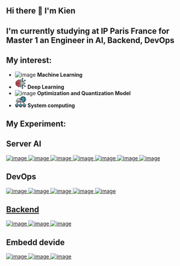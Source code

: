 ## Hi there 👋 I'm Kien 
## I'm currently studying at IP Paris France for Master 1 an Engineer in AI, Backend, DevOps  

## My interest: 
- <img src="https://github.com/KienVNFR/KienVNFR/assets/110092013/e6328f3a-4dbd-4d55-abfe-7226621de7fb" width="30" height="30" alt="image"> __Machine Learning__
- <img src="https://github.com/KienVNFR/classe/blob/main/artificial-intelligence.png" width="30" height="30" alt="image"> __Deep Learning__
- <img src="https://github.com/KienVNFR/KienVNFR/assets/110092013/26e71e1e-2f26-43d7-a258-ffd934d9a462" width="30" height="30" alt="image"> __Optimization and Quantization Model__
- <img src="https://github.com/KienVNFR/classe/blob/main/computer.png" width="30" height="30" alt="image"> __System computing__

## My Experiment: 

## Server AI
<a href="https://onnx.ai/">
  <img src="https://github.com/KienVNFR/KienVNFR/assets/110092013/4eee8d10-6c6f-45aa-ad7f-33b47a302162" width="140" height="60" alt="image">
</a>

<a href="https://github.com/triton-inference-server/server">
  <img src="https://github.com/KienVNFR/KienVNFR/assets/110092013/aa36d3dc-2ab1-44cc-8e80-28c21572059b" width="140" height="60" alt="image">
</a>

<a href="https://pytorch.org/">
  <img src="https://github.com/KienVNFR/KienVNFR/assets/110092013/e671c8c4-3aaf-476c-9c66-6f04efd6d799" width="140" height="60" alt="image">
</a>

<a href="https://developer.nvidia.com/tensorrt">
  <img src="https://github.com/KienVNFR/KienVNFR/assets/110092013/f6217ab2-d0c9-4f6d-9e5f-c14efce89e5f" width="130" height="60" alt="image">
</a>

<a href="https://scikit-learn.org/stable/">
  <img src="https://github.com/KienVNFR/KienVNFR/assets/110092013/6d11f28d-0c57-4991-a5ee-d67caeac1cc7" width="140" height="60" alt="image">
</a>
<a href="https://xgboost.readthedocs.io/en/stable/">
  <img src="https://github.com/KienVNFR/KienVNFR/assets/110092013/3febb72d-907b-4c39-b3bb-bf1bb298fbe4" width="140" height="60" alt="image">
</a>
<a href="https://github.com/kserve/kserve">
  <img src="https://github.com/KienVNFR/KienVNFR/assets/110092013/f3b6767a-ec2e-46c4-aae4-34344991fb13" width="140" height="60" alt="image">
</a> 

## DevOps

<a href="https://kubernetes.io/">
  <img src="https://github.com/KienVNFR/KienVNFR/assets/110092013/414c03ff-ad70-4564-a142-28dd832a4b6a" width="140" height="70" alt="image">
</a> 

<a href="https://grafana.com/products/cloud/?src=ggl-s&mdm=cpc&camp=b-grafana-exac-emea&cnt=118483912276&trm=grafana&device=c&gad_source=1&gclid=Cj0KCQiAnrOtBhDIARIsAFsSe50htb8fSpnrGRN6raOhQuBldjmYCihLTGftPp0sQFjcw9x5BdtuCFMaArJKEALw_wcB">
  <img src="https://github.com/KienVNFR/KienVNFR/assets/110092013/be0d0359-a434-4e62-8eb2-2293732be57d" width="140" height="70" alt="image">
</a>

<a href="https://www.docker.com/">
  <img src="https://github.com/KienVNFR/KienVNFR/assets/110092013/2f63e8b8-e841-4707-b8a1-c5161cbfa87a" width="170" height="70" alt="image">
</a> 

<a href="https://aws.amazon.com/free/?gclid=Cj0KCQiAnrOtBhDIARIsAFsSe521ZlnTcDjMyEF1UDlDwSHgxUd0glgah83o_KgdI2q_44hhuY2clvAaApiUEALw_wcB&trk=7214f2bf-dcfb-4d46-8a27-608345ad6b51&sc_channel=ps&ef_id=Cj0KCQiAnrOtBhDIARIsAFsSe521ZlnTcDjMyEF1UDlDwSHgxUd0glgah83o_KgdI2q_44hhuY2clvAaApiUEALw_wcB:G:s&s_kwcid=AL!4422!3!454820903985!e!!g!!amazon%20web%20services!10776417550!106552168976&all-free-tier.sort-by=item.additionalFields.SortRank&all-free-tier.sort-order=asc&awsf.Free%20Tier%20Types=*all&awsf.Free%20Tier%20Categories=*all">
  <img src="https://github.com/KienVNFR/KienVNFR/assets/110092013/51b3e7c7-c111-4763-84cb-865541076895" width="170" height="70" alt="image">
</a> 

<a href="https://prometheus.io/">
  <img src="https://github.com/KienVNFR/KienVNFR/assets/110092013/328856ec-1a8e-41a3-989b-bba42644bedc" width="170" height="70" alt="image">

## Backend

<a href="https://fastapi.tiangolo.com/">
  <img src="https://github.com/KienVNFR/KienVNFR/assets/110092013/6ffad9f8-c4e0-4435-b9e8-423d04ac10ed" width="170" height="70" alt="image">
</a> 
<a href="https://xgboost.readthedocs.io/en/stable/">
  <img src="https://github.com/KienVNFR/KienVNFR/assets/110092013/50127fe0-8d53-4402-a86f-abd3fad09baf" width="170" height="70" alt="image">
</a>
<a href="https://grpc.io/">
  <img src="https://github.com/KienVNFR/KienVNFR/assets/110092013/63ac3bc3-cd74-434a-8e0e-c4657c01ee6d" width="170" height="70" alt="image">
</a> 

## Embedd devide 

<a href="https://xgboost.readthedocs.io/en/stable/">
  <img src="https://github.com/KienVNFR/KienVNFR/assets/110092013/edf1b6c7-5d0e-400e-ac3e-3fce430bfae9" width="170" height="70" alt="image">
</a> 
<a href="https://xgboost.readthedocs.io/en/stable/">
  <img src="https://github.com/KienVNFR/KienVNFR/assets/110092013/b771f910-473b-4fda-9b05-22d4a03159f3" width="170" height="70" alt="image">
</a> 
<a href="https://xgboost.readthedocs.io/en/stable/">
  <img src="https://github.com/KienVNFR/KienVNFR/assets/110092013/db4ba5ca-f7ba-4b85-a2b8-8cf22d290320" width="170" height="70" alt="image">
</a> 

<!--
**KienVNFR/KienVNFR** is a ✨ _special_ ✨ repository because its `README.md` (this file) appears on your GitHub profile.
DALI triton, ONNX, Pytorch, TRITON Server, TENSORT 
DevOps: 
Kserver, Grafana, microservice, K8s, Docker   
backend: 
Fastapi,restapi,Http,GRPC 
Embedd devide: 
Zigbee,STM,esp8266,LoRaWAN,.. 
Here are some ideas to get you started:

- 🔭 I’m currently working on ...
- 🌱 I’m currently learning ...
- 👯 I’m looking to collaborate on ...
- 🤔 I’m looking for help with ...
- 💬 Ask me about ...
- 📫 How to reach me: ...
- 😄 Pronouns: ...
- ⚡ Fun fact: ...
-->
